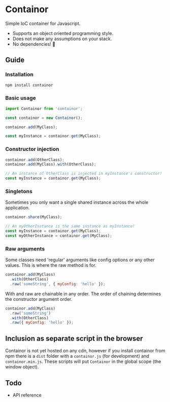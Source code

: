 # Containor

Simple IoC container for Javascript.

- Supports an object oriented programming style.
- Does not make any assumptions on your stack.
- No dependencies! 🎂

## Guide

### Installation

```bash
npm install containor
```

### Basic usage

```js
import Containor from 'containor';

const containor = new Containor();

containor.add(MyClass);

const myInstance = containor.get(MyClass);
```

### Constructor injection

```js
containor.add(OtherClass);
containor.add(MyClass).with(OtherClass);

// An instance of OtherClass is injected in myInstance's constructor!
const myInstance = containor.get(MyClass);
```

### Singletons

Sometimes you only want a single shared instance across the whole application.

```js
containor.share(MyClass);

// An myOtherInstance is the same instance as myInstance!
const myInstance = containor.get(MyClass);
const myOtherInstance = containor.get(MyClass);
```

### Raw arguments

Some classes need 'regular' arguments like config options or any other values. This is where the raw method is for.

```js
containor.add(MyClass)
  .with(OtherClass)
  .raw('someString', { myConfig: 'hello' });
```

With and raw are chainable in any order. The order of chaining determines the constructor argument order.

```js
containor.add(MyClass)
  .raw('someString')
  .with(OtherClass)
  .raw({ myConfig: 'hello' });
```

## Inclusion as separate script in the browser

Containor is not yet hosted on any cdn, however if you install containor from npm there is a `dist` folder with a `containor.js` (for development) and `containor.min.js`. These scripts will put `Containor` in the global scope (the window object).

## Todo

- API reference
